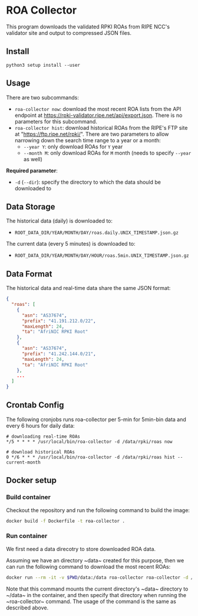 # ROA Collector

This program downloads the validated RPKI ROAs from RIPE NCC's validator site and output to compressed JSON files.

## Install

```shell
python3 setup install --user
```

## Usage

There are two subcommands:
- `roa-collector now`: download the most recent ROA lists from the API endpoint at https://rpki-validator.ripe.net/api/export.json. There is no parameters for this subcommand.
- `roa-collector hist`: download historical ROAs from the RIPE's FTP site at "https://ftp.ripe.net/rpki/". There are two parameters to allow narrowing down the search time range to a year or a month:
  - `--year Y`: only download ROAs for `Y` year
  - `--month M`: only download ROAs for `M` month (needs to specify `--year` as well)

**Required parameter**:
- `-d` (`--dir`): specify the directory to which the data should be downloaded to

## Data Storage

The historical data (daily) is downloaded to: 
- `ROOT_DATA_DIR/YEAR/MONTH/DAY/roas.daily.UNIX_TIMESTAMP.json.gz`

The current data (every 5 minutes) is downloaded to: 
- `ROOT_DATA_DIR/YEAR/MONTH/DAY/HOUR/roas.5min.UNIX_TIMESTAMP.json.gz`

## Data Format

The historical data and real-time data share the same JSON format:
```json
{
  "roas": [
    {
      "asn": "AS37674",
      "prefix": "41.191.212.0/22",
      "maxLength": 24,
      "ta": "AfriNIC RPKI Root"
    },
    {
      "asn": "AS37674",
      "prefix": "41.242.144.0/21",
      "maxLength": 24,
      "ta": "AfriNIC RPKI Root"
    },
    ...
  ]
}
```

## Crontab Config

The following cronjobs runs roa-collector per 5-min for 5min-bin data and every 6 hours for daily data:
```
# downloading real-time ROAs
*/5 * * * * /usr/local/bin/roa-collector -d /data/rpki/roas now

# download historical ROAs
0 */6 * * * /usr/local/bin/roa-collector -d /data/rpki/roas hist --current-month
```

## Docker setup

### Build container

Checkout the repository and run the following command to build the image:
```sh
docker build -f Dockerfile -t roa-collector .
```

### Run container

We first need a data direcotry to store downloaded ROA data.

Assuming we have an directory ~data~ created for this purpose, then we can run the following command to download the most recent ROAs:

``` sh
docker run --rm -it -v $PWD/data:/data roa-collector roa-collector -d /data now
```

Note that this command mounts the current directory's ~data~ directory to ~/data~ in the container,
and then specify that directory when running the ~roa-collector~ command. The usage of the command is the same as described above.
